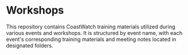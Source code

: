 # Workshops

This repository contains CoastWatch training materials utilized during various events and workshops. It is structured by event name, with each event's corresponding training materials and meeting notes located in designated folders.
